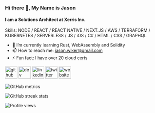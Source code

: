 ### Hi there 👋, My Name is Jason
#### I am a Solutions Architect at Xerris Inc.

Skills: NODE / REACT / REACT NATIVE / NEXT.JS / AWS / TERRAFORM / KUBERNETES / SERVERLESS / JS / iOS / C# / HTML / CSS / GRAPHQL

- 🌱 I’m currently learning Rust, WebAssembly and Solidity  
- 📫 How to reach me: jason.wiker@gmail.com 
- ⚡ Fun fact: I have over 20 cloud certs 


[<img src='https://img.icons8.com/color/2x/github-2.png' alt='github' height='40'>](https://github.com/Speediing)  [<img src='https://img.icons8.com/color/2x/blog.png' alt='dev' height='40'>](https://dev.to/wiker)  [<img src='https://img.icons8.com/color/2x/linkedin.png' alt='linkedin' height='40'>](https://www.linkedin.com/in/jason-wiker//)  [<img src='https://img.icons8.com/color/2x/twitter.png' alt='twitter' height='40'>](https://twitter.com/Jason_Wiker)  [<img src='https://img.icons8.com/color/2x/name-skin-type-7.png' alt='website' height='40'>](https://wiker.dev)  

![GitHub metrics](https://metrics.lecoq.io/Speediing)  

![GitHub streak stats](https://github-readme-streak-stats.herokuapp.com/?user=Speediing)  

![Profile views](https://gpvc.arturio.dev/Speediing)  
